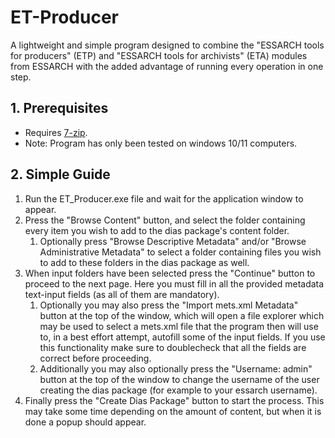 # ET-Producer #
A lightweight and simple program designed to combine the "ESSARCH tools for producers" (ETP) and "ESSARCH tools for archivists" (ETA) modules from ESSARCH with the added advantage of running every operation in one step.

## 1. Prerequisites ##

- Requires [7-zip](https://www.7-zip.org/download.html).
- Note: Program has only been tested on windows 10/11 computers.

## 2. Simple Guide ##

1. Run the ET_Producer.exe file and wait for the application window to appear.
2. Press the "Browse Content" button, and select the folder containing every item you wish to add to the dias package's content folder.
    1. Optionally press "Browse Descriptive Metadata" and/or "Browse Administrative Metadata" to select a folder containing files you wish to add to these folders in the dias package as well.
3. When input folders have been selected press the "Continue" button to proceed to the next page. Here you must fill in all the provided metadata text-input fields (as all of them are mandatory).
    1. Optionally you may also press the "Import mets.xml Metadata" button at the top of the window, which will open a file explorer which may be used to select a mets.xml file that the program then will use to, in a best effort attempt, autofill some of the input fields. If you use this functionality make sure to doublecheck that all the fields are correct before proceeding.
    2. Additionally you may also optionally press the "Username: admin" button at the top of the window to change the username of the user creating the dias package (for example to your essarch username).
4. Finally press the "Create Dias Package" button to start the process. This may take some time depending on the amount of content, but when it is done a popup should appear.